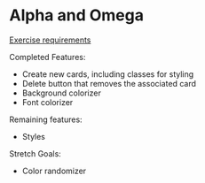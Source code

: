 # Alpha and Omega


[Exercise requirements](https://github.com/nashville-software-school/the-vault/blob/master/ALPHAOMEGA.md)

Completed Features:
* Create new cards, including classes for styling
* Delete button that removes the associated card
* Background colorizer
* Font colorizer

Remaining features:
* Styles

Stretch Goals:
* Color randomizer